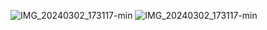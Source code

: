 ![IMG_20240302_173117-min](https://github.com/Maulik265/Maulik265/assets/134941390/be6adff1-304a-4acd-b647-a9be15d97d50)
![IMG_20240302_173117-min](https://github.com/Maulik265/Maulik265/assets/134941390/dddd8cc3-9c75-45e6-91b3-4cbc76e5357d)
